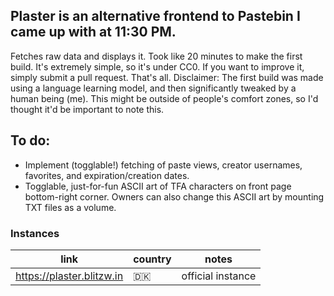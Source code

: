 ## Plaster is an alternative frontend to Pastebin I came up with at 11:30 PM.
Fetches raw data and displays it. Took like 20 minutes to make the first build.
It's extremely simple, so it's under CC0. If you want to improve it, simply submit a pull request.
That's all.
Disclaimer: The first build was made using a language learning model, and then significantly tweaked by a human being (me). This might be outside of people's comfort zones, so I'd thought it'd be important to note this.
## To do:
* Implement (togglable!) fetching of paste views, creator usernames, favorites, and expiration/creation dates.
* Togglable, just-for-fun ASCII art of TFA characters on front page bottom-right corner. Owners can also change this ASCII art by mounting TXT files as a volume.
### Instances
| link                      | country | notes             |
|---------------------------|---------|-------------------|
| https://plaster.blitzw.in | 🇩🇰      | official instance |
